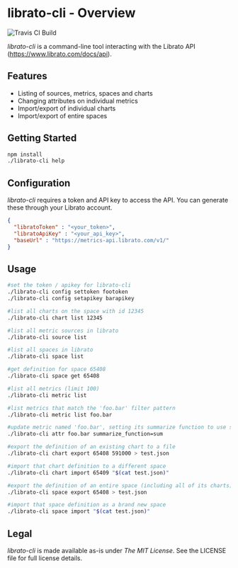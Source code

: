 # librato-cli - Overview #

![Travis CI Build](https://travis-ci.org/plmwong/librato-cli.svg?branch=master)

_librato-cli_ is a command-line tool interacting with the Librato API (https://www.librato.com/docs/api).

## Features ##
* Listing of sources, metrics, spaces and charts
* Changing attributes on individual metrics
* Import/export of individual charts
* Import/export of entire spaces

## Getting Started ##
```bash
npm install
./librato-cli help
```

## Configuration ##
_librato-cli_ requires a token and API key to access the API. You can generate these through your Librato account.

```json
{
  "libratoToken" : "<your_token>",
  "libratoApiKey" : "<your_api_key>",
  "baseUrl" : "https://metrics-api.librato.com/v1/"
}
```

## Usage ##

```bash
#set the token / apikey for librato-cli
./librato-cli config settoken footoken
./librato-cli config setapikey barapikey

#list all charts on the space with id 12345
./librato-cli chart list 12345

#list all metric sources in librato
./librato-cli source list

#list all spaces in librato
./librato-cli space list

#get definition for space 65408
./librato-cli space get 65408

#list all metrics (limit 100)
./librato-cli metric list

#list metrics that match the 'foo.bar' filter pattern
./librato-cli metric list foo.bar

#update metric named 'foo.bar', setting its summarize function to use summation
./librato-cli attr foo.bar summarize_function=sum

#export the definition of an existing chart to a file
./librato-cli chart export 65408 591000 > test.json

#import that chart definition to a different space
./librato-cli chart import 65409 "$(cat test.json)"

#export the definition of an entire space (including all of its charts) to a file
./librato-cli space export 65408 > test.json

#import that space definition as a brand new space
./librato-cli space import "$(cat test.json)"
```

## Legal ##

_librato-cli_ is made available as-is under _The MIT License_. See the LICENSE file for full license details.
